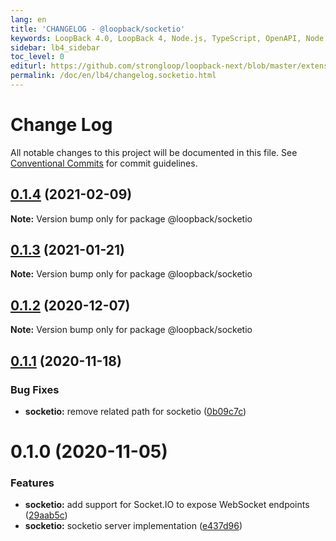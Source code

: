 ```yaml
---
lang: en
title: 'CHANGELOG - @loopback/socketio'
keywords: LoopBack 4.0, LoopBack 4, Node.js, TypeScript, OpenAPI, Node.js, TypeScript, OpenAPI, CHANGELOG
sidebar: lb4_sidebar
toc_level: 0
editurl: https://github.com/strongloop/loopback-next/blob/master/extensions/socketio/CHANGELOG.md
permalink: /doc/en/lb4/changelog.socketio.html
---
```


# Change Log

All notable changes to this project will be documented in this file.
See [Conventional Commits](https://conventionalcommits.org) for commit guidelines.

## [0.1.4](https://github.com/strongloop/loopback-next/compare/@loopback/socketio@0.1.3...@loopback/socketio@0.1.4) (2021-02-09)

**Note:** Version bump only for package @loopback/socketio





## [0.1.3](https://github.com/strongloop/loopback-next/compare/@loopback/socketio@0.1.2...@loopback/socketio@0.1.3) (2021-01-21)

**Note:** Version bump only for package @loopback/socketio





## [0.1.2](https://github.com/strongloop/loopback-next/compare/@loopback/socketio@0.1.1...@loopback/socketio@0.1.2) (2020-12-07)

**Note:** Version bump only for package @loopback/socketio





## [0.1.1](https://github.com/strongloop/loopback-next/compare/@loopback/socketio@0.1.0...@loopback/socketio@0.1.1) (2020-11-18)


### Bug Fixes

* **socketio:** remove related path for socketio ([0b09c7c](https://github.com/strongloop/loopback-next/commit/0b09c7cec6971021741813788aed9dc90ca53ff6))





# 0.1.0 (2020-11-05)


### Features

* **socketio:** add support for Socket.IO to expose WebSocket endpoints ([29aab5c](https://github.com/strongloop/loopback-next/commit/29aab5c374332d1f462e8ac26c48408333bad74e))
* **socketio:** socketio server implementation ([e437d96](https://github.com/strongloop/loopback-next/commit/e437d96ff6c2031cf3a8f93ec881f2b8c32a559f))

